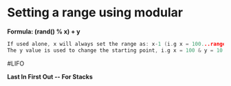 # Setting a range using modular

**Formula: (rand() % x) + y** 

```cpp
If used alone, x will always set the range as: x-1 (i.g x = 100...range = 0-99);
The y value is used to change the starting point, i.g x = 100 & y = 10: range = 10-99;
```

#LIFO

**Last In First Out -- For Stacks**
